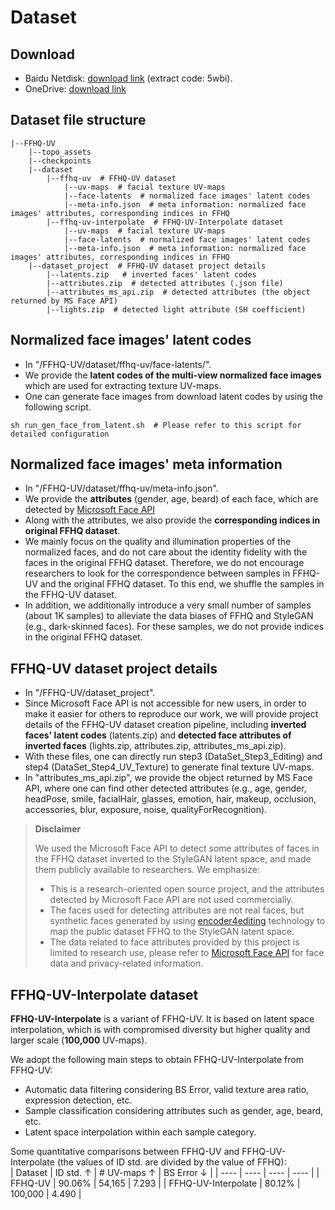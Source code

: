 # Dataset


## Download
- Baidu Netdisk: [download link](https://pan.baidu.com/s/1BbvlTuhlD_PEtT3QZ_ja2g) (extract code: 5wbi).
- OneDrive: [download link](https://t1h0q-my.sharepoint.com/:f:/g/personal/csbhr_t1h0q_onmicrosoft_com/Em2_9wf4ZD9Bm2JVbnBZKn0B8WuFStiMHu07IYCPRLy7Hw?e=dNwuVW)


## Dataset file structure
```
|--FFHQ-UV  
    |--topo_assets
    |--checkpoints
    |--dataset
        |--ffhq-uv  # FFHQ-UV dataset
            |--uv-maps  # facial texture UV-maps
            |--face-latents  # normalized face images' latent codes
            |--meta-info.json  # meta information: normalized face images' attributes, corresponding indices in FFHQ
        |--ffhq-uv-interpolate  # FFHQ-UV-Interpolate dataset
            |--uv-maps  # facial texture UV-maps
            |--face-latents  # normalized face images' latent codes
            |--meta-info.json  # meta information: normalized face images' attributes, corresponding indices in FFHQ
    |--dataset_project  # FFHQ-UV dataset project details
        |--latents.zip   # inverted faces' latent codes
        |--attributes.zip  # detected attributes (.json file)
        |--attributes_ms_api.zip  # detected attributes (the object returned by MS Face API)
        |--lights.zip  # detected light attribute (SH coefficient)
```


## Normalized face images' latent codes
- In "/FFHQ-UV/dataset/ffhq-uv/face-latents/".
- We provide the **latent codes of the multi-view normalized face images** which are used for extracting texture UV-maps.
- One can generate face images from download latent codes by using the following script.
```
sh run_gen_face_from_latent.sh  # Please refer to this script for detailed configuration
```


## Normalized face images' meta information
- In "/FFHQ-UV/dataset/ffhq-uv/meta-info.json".
- We provide the **attributes** (gender, age, beard) of each face, which are detected by [Microsoft Face API](https://azure.microsoft.com/en-in/products/cognitive-services/face/)
- Along with the attributes, we also provide the **corresponding indices in original FFHQ dataset**.
- We mainly focus on the quality and illumination properties of the normalized faces, and do not care about the identity fidelity with the faces in the original FFHQ dataset. Therefore, we do not encourage researchers to look for the correspondence between samples in FFHQ-UV and the original FFHQ dataset. To this end, we shuffle the samples in the FFHQ-UV dataset.
- In addition, we additionally introduce a very small number of samples (about 1K samples) to alleviate the data biases of FFHQ and StyleGAN (e.g., dark-skinned faces). For these samples, we do not provide indices in the original FFHQ dataset.


## FFHQ-UV dataset project details
- In "/FFHQ-UV/dataset_project".
- Since Microsoft Face API is not accessible for new users, in order to make it easier for others to reproduce our work, we will provide project details of the FFHQ-UV dataset creation pipeline, including **inverted faces' latent codes** (latents.zip) and **detected face attributes of inverted faces** (lights.zip, attributes.zip, attributes_ms_api.zip).
- With these files, one can directly run step3 (DataSet_Step3_Editing) and step4 (DataSet_Step4_UV_Texture) to generate final texture UV-maps.
- In "attributes_ms_api.zip", we provide the object returned by MS Face API, where one can find other detected attributes (e.g., age, gender, headPose, smile, facialHair, glasses, emotion, hair, makeup, occlusion, accessories, blur, exposure, noise, qualityForRecognition).

> **Disclaimer**
> 
> We used the Microsoft Face API to detect some attributes of faces in the FFHQ dataset inverted to the StyleGAN latent space, and made them publicly available to researchers. We emphasize:
> - This is a research-oriented open source project, and the attributes detected by Microsoft Face API are not used commercially.
> - The faces used for detecting attributes are not real faces, but synthetic faces generated by using [encoder4editing](https://github.com/omertov/encoder4editing) technology to map the public dataset FFHQ to the StyleGAN latent space.
> - The data related to face attributes provided by this project is limited to research use, please refer to [Microsoft Face API](https://learn.microsoft.com/en-us/legal/cognitive-services/face/data-privacy-security) for face data and privacy-related information.


## FFHQ-UV-Interpolate dataset

**FFHQ-UV-Interpolate** is a variant of FFHQ-UV. It is based on latent space interpolation, which is with compromised diversity but higher quality and larger scale (**100,000** UV-maps).

We adopt the following main steps to obtain FFHQ-UV-Interpolate from FFHQ-UV:
- Automatic data filtering considering BS Error, valid texture area ratio, expression detection, etc.
- Sample classification considering attributes such as gender, age, beard, etc.
- Latent space interpolation within each sample category.

Some quantitative comparisons between FFHQ-UV and FFHQ-UV-Interpolate (the values of ID std. are divided by the value of FFHQ):  
|  Dataset   | ID std. $\uparrow$ | # UV-maps $\uparrow$ | BS Error $\downarrow$ |
|  ----  | ----  | ----  | ----  |
| FFHQ-UV  | 90.06% | 54,165 | 7.293 |
| FFHQ-UV-Interpolate  | 80.12% | 100,000 | 4.490 |
